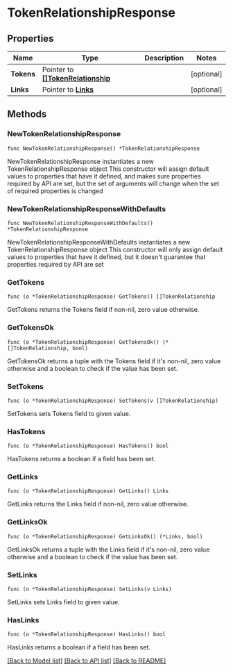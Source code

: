 # TokenRelationshipResponse

## Properties

Name | Type | Description | Notes
------------ | ------------- | ------------- | -------------
**Tokens** | Pointer to [**[]TokenRelationship**](TokenRelationship.md) |  | [optional] 
**Links** | Pointer to [**Links**](Links.md) |  | [optional] 

## Methods

### NewTokenRelationshipResponse

`func NewTokenRelationshipResponse() *TokenRelationshipResponse`

NewTokenRelationshipResponse instantiates a new TokenRelationshipResponse object
This constructor will assign default values to properties that have it defined,
and makes sure properties required by API are set, but the set of arguments
will change when the set of required properties is changed

### NewTokenRelationshipResponseWithDefaults

`func NewTokenRelationshipResponseWithDefaults() *TokenRelationshipResponse`

NewTokenRelationshipResponseWithDefaults instantiates a new TokenRelationshipResponse object
This constructor will only assign default values to properties that have it defined,
but it doesn't guarantee that properties required by API are set

### GetTokens

`func (o *TokenRelationshipResponse) GetTokens() []TokenRelationship`

GetTokens returns the Tokens field if non-nil, zero value otherwise.

### GetTokensOk

`func (o *TokenRelationshipResponse) GetTokensOk() (*[]TokenRelationship, bool)`

GetTokensOk returns a tuple with the Tokens field if it's non-nil, zero value otherwise
and a boolean to check if the value has been set.

### SetTokens

`func (o *TokenRelationshipResponse) SetTokens(v []TokenRelationship)`

SetTokens sets Tokens field to given value.

### HasTokens

`func (o *TokenRelationshipResponse) HasTokens() bool`

HasTokens returns a boolean if a field has been set.

### GetLinks

`func (o *TokenRelationshipResponse) GetLinks() Links`

GetLinks returns the Links field if non-nil, zero value otherwise.

### GetLinksOk

`func (o *TokenRelationshipResponse) GetLinksOk() (*Links, bool)`

GetLinksOk returns a tuple with the Links field if it's non-nil, zero value otherwise
and a boolean to check if the value has been set.

### SetLinks

`func (o *TokenRelationshipResponse) SetLinks(v Links)`

SetLinks sets Links field to given value.

### HasLinks

`func (o *TokenRelationshipResponse) HasLinks() bool`

HasLinks returns a boolean if a field has been set.


[[Back to Model list]](../README.md#documentation-for-models) [[Back to API list]](../README.md#documentation-for-api-endpoints) [[Back to README]](../README.md)


